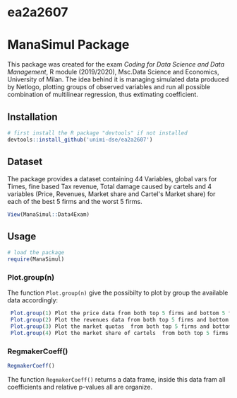 
# ea2a2607
<h1 align="leftr">ManaSimul Package </h1> 

This package was created for the exam _Coding for Data Science and Data Management_, R module (2019/2020), Msc.Data Science and Economics, University of Milan.
The idea behind it is managing simulated data produced by Netlogo, plotting groups of observed variables and run all possible combination of multilinear regression, thus extimating coefficient. 

## Installation

```R
# first install the R package "devtools" if not installed
devtools::install_github('unimi-dse/ea2a2607')
```

## Dataset

The package provides a dataset containing 44 Variables,  global vars for Times, fine based Tax revenue, Total damage caused by cartels and 4 variables (Price, Revenues, Market share and Cartel's Market share) for each of the best 5 firms and the worst 5 firms.  

```R
View(ManaSimul::Data4Exam)
```

## Usage

```R
# load the package
require(ManaSimul)
```

### Plot.group(n)

The function `Plot.group(n)` give the possibilty to plot by group the available data accordingly:
```R
 Plot.group(1) Plot the price data from both top 5 firms and bottom 5 firms 
 Plot.group(2) Plot the revenues data from both top 5 firms and bottom 5 firms
 Plot.group(3) Plot the market quotas  from both top 5 firms and bottom 5 firms
 Plot.group(4) Plot the market share of cartels  from both top 5 firms and bottom 5 firms.
```


### RegmakerCoeff()


```R
RegmakerCoeff()
```

The function `RegmakerCoeff()` returns a data frame, inside this data fram all coefficients and relative p-values all are organize.
